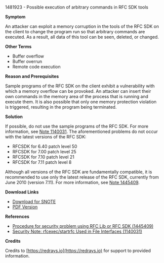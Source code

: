 1481923 - Possible execution of arbitrary commands in RFC SDK tools

**Symptom**

An attacker can exploit a memory corruption in the tools of the RFC SDK on the client to change the program run so that arbitrary commands are executed. As a result, all data of this tool can be seen, deleted, or changed.

**Other Terms**

- Buffer overflow
- Buffer overrun
- Remote code execution

**Reason and Prerequisites**

Sample programs of the RFC SDK on the client exhibit a vulnerability with which a memory overflow can be provoked. An attacker can insert their own commands in the memory area of the process that is running and execute them. It is also possible that only one memory protection violation is triggered, resulting in the program being terminated.

**Solution**

If possible, do not use the sample programs of the RFC SDK. For more information, see [Note 1140031](https://me.sap.com/notes/1140031). The aforementioned problems do not occur with the latest versions of the RFC SDK:

- RFCSDK for 6.40 patch level 50
- RFCSDK for 7.00 patch level 25
- RFCSDK for 7.10 patch level 21
- RFCSDK for 7.11 patch level 8

Although all versions of the RFC SDK are fundamentally compatible, it is recommended to use only the latest release of the RFC SDK, currently from June 2010 (version 7.11). For more information, see [Note 1445409](https://me.sap.com/notes/1445409).

**Download Links**

- [Download for SNOTE](https://notesdownloads.sap.com/note/0040000017052622017)
- [PDF Version](https://userapps.support.sap.com/sap/support/sfm/notes/print/0001481923?language=en-US&token=65F6B8DEA9C15BE80D09A90268F4A82A)

**References**

- [Procedure for security problem using RFC Lib or RFC SDK (1445409)](https://me.sap.com/notes/1445409)
- [Security Note: rfcexec/startrfc Used in File Interfaces (1140031)](https://me.sap.com/notes/1140031)

**Credits**

Credits to [https://redrays.io](https://redrays.io) for support to provided information.